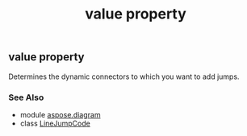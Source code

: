 ﻿---
title: value property
second_title: Aspose.Diagram for Python via .NET API References
description: 
type: docs
weight: 40
url: /python-net/aspose.diagram/linejumpcode/value/
is_root: false
---

## value property


Determines the dynamic connectors to which you want to add jumps.

### See Also
* module [aspose.diagram](../../)
* class [LineJumpCode](/diagram/python-net/aspose.diagram/linejumpcode)
